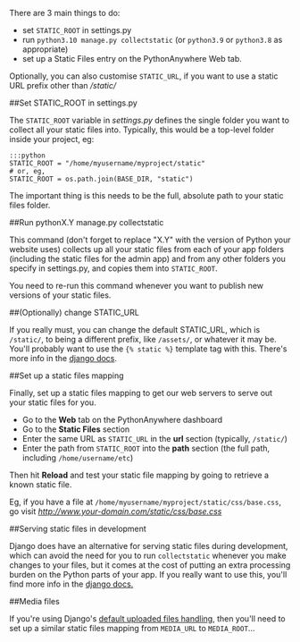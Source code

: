 
<!--
.. title: How to setup static files in Django
.. slug: DjangoStaticFiles
.. date: 2015-05-13 14:35:28 UTC+01:00
.. tags:
.. category:
.. link:
.. description:
.. type: text
-->



There are 3 main things to do:

  * set `STATIC_ROOT` in settings.py
  * run `python3.10 manage.py collectstatic` (or `python3.9` or `python3.8` as appropriate)
  * set up a Static Files entry on the PythonAnywhere Web tab.

Optionally, you can also customise `STATIC_URL`, if you want to use a static URL prefix other than */static/*


##Set STATIC_ROOT in settings.py


The `STATIC_ROOT` variable in *settings.py* defines the single folder you want
to collect all your static files into. Typically, this would be a top-level
folder inside your project, eg:

    :::python
    STATIC_ROOT = "/home/myusername/myproject/static"
    # or, eg,
    STATIC_ROOT = os.path.join(BASE_DIR, "static")


The important thing is this needs to be the full, absolute path to your static files folder.


##Run pythonX.Y manage.py collectstatic


This command (don't forget to replace "X.Y" with the version of Python your
website uses) collects up all your static files from each of your app folders
(including the static files for the admin app) and from any other folders you
specify in settings.py, and copies them into `STATIC_ROOT`.

You need to re-run this command whenever you want to publish new versions of
your static files.


##(Optionally) change STATIC_URL


If you really must, you can change the default STATIC_URL, which is `/static/`,
to being a different prefix, like `/assets/`, or whatever it may be. You'll
probably want to use the `{% static %}` template tag with this. There's more
info in the [django
docs](https://docs.djangoproject.com/en/dev/howto/static-files/).


##Set up a static files mapping


Finally, set up a static files mapping to get our web servers to serve out your static files for you.

  * Go to the **Web** tab on the PythonAnywhere dashboard
  * Go to the **Static Files** section
  * Enter the same URL as `STATIC_URL` in the **url** section (typically, `/static/`)
  * Enter the path from `STATIC_ROOT` into the **path** section (the full path, including `/home/username/etc`)

Then hit **Reload** and test your static file mapping by going to retrieve a known static file.

Eg, if you have a file at `/home/myusername/myproject/static/css/base.css`, go visit *<http://www.your-domain.com/static/css/base.css>*


##Serving static files in development


Django does have an alternative for serving static files during development,
which can avoid the need for you to run `collectstatic` whenever you make
changes to your files, but it comes at the cost of putting an extra processing
burden on the Python parts of your app. If you really want to use this, you'll
find more info in the [django
docs.](https://docs.djangoproject.com/en/dev/howto/static-files/)


##Media files


If you're using Django's [default uploaded files
handling](https://docs.djangoproject.com/en/dev/topics/files/), then you'll
need to set up a similar static files mapping from `MEDIA_URL` to
`MEDIA_ROOT`...

